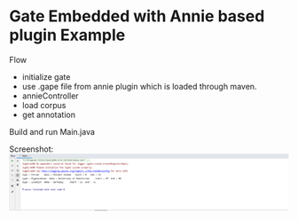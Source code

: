 # Gate Embedded with Annie based plugin Example 



Flow 
* initialize gate 
* use .gape file from annie plugin which is loaded through maven. 
* annieController
* load corpus
* get annotation 




Build and run Main.java



Screenshot:
![screenshot](doc/output.png)